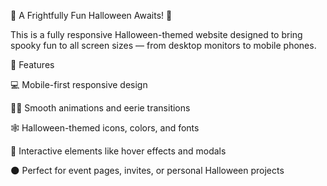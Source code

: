 🎃 A Frightfully Fun Halloween Awaits! 👻

This is a fully responsive Halloween-themed website designed to bring spooky fun to all screen sizes — from desktop monitors to mobile phones.

🔮 Features

💻 Mobile-first responsive design

🧙‍♀️ Smooth animations and eerie transitions

🕸️ Halloween-themed icons, colors, and fonts

🎃 Interactive elements like hover effects and modals

🌑 Perfect for event pages, invites, or personal Halloween projects

